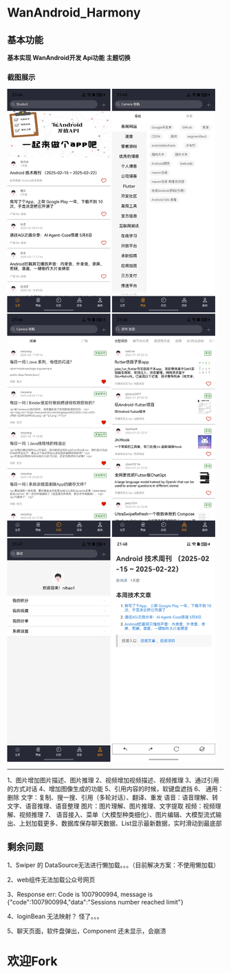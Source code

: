 # WanAndroid_Harmony

## 基本功能

**基本实现 WanAndroid开发 Api功能**
**主题切换**

### 截图展示

<img src="screenshots/main_page.png" alt="Logo" style="width: 25vw;" />
<img src="screenshots/nav_page.png" alt="Logo" style="width: 25vw;" />
<img src="screenshots/answer_page.png" alt="Logo" style="width: 25vw;" />
<img src="screenshots/project_page.png" alt="Logo" style="width: 25vw;" />
<img src="screenshots/mime_page.png" alt="Logo" style="width: 25vw;" />
<img src="screenshots/web_page.png" alt="Logo" style="width: 25vw;" />

----

<p>
1、图片增加图片描述、图片推理
2、视频增加视频描述、视频推理
3、通过引用的方式对话
4、增加图像生成的功能
5、引用内容的时候，软键盘遮挡
6、
通用：删除
文字：复制、搜一搜、引用（多轮对话）、翻译、重发
语音：语音理解、转文字、语音推理、语音整理
图片：图片理解、图片推理、文字提取
视频：视频理解、视频推理
7、
语音接入、菜单（大模型种类细化）、图片编辑、大模型流式输出、上划加载更多、数据库保存聊天数据、List显示最新数据，实时滑动到最底部
</p>

## 剩余问题

<p>1、Swiper 的 DataSource无法进行懒加载。。。（目前解决方案：不使用懒加载）<p>
<p>2、web组件无法加载公众号网页<p>
<p>3、Response err: Code is 1007900994, message is {"code":1007900994,"data":"Sessions number reached limit"}<p>
<p>4、loginBean 无法映射？ 怪了。。。<p>
<p>5、聊天页面，软件盘弹出，Component 还未显示，会崩溃<p>

# 欢迎Fork